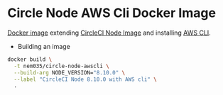 # Circle Node AWS Cli Docker Image

[Docker image](https://hub.docker.com/r/nem035/circle-node-awscli/) extending [CircleCI Node Image](https://hub.docker.com/r/circleci/node/) and installing [AWS CLI](https://github.com/aws/aws-cli).

- Building an image

```bash
docker build \
  -t nem035/circle-node-awscli \
  --build-arg NODE_VERSION="8.10.0" \
  --label "CircleCI Node 8.10.0 with AWS cli" \
  .
```
